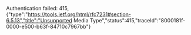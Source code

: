 Authentication failed: 415, {"type":"https://tools.ietf.org/html/rfc7231#section-6.5.13","title":"Unsupported Media Type","status":415,"traceId":"8000181f-0000-e500-b63f-84710c7967bb"}
